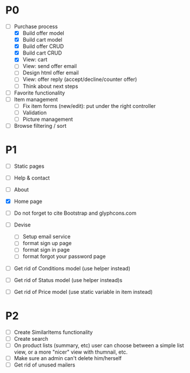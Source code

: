 # P0
- [ ] Purchase process
  - [x] Build offer model
  - [x] Build cart model
  - [x] Build offer CRUD
  - [x] Build cart CRUD
  - [x] View: cart
  - [ ] View: send offer email
  - [ ] Design html offer email
  - [ ] View: offer reply (accept/decline/counter offer)
  - [ ] Think about next steps

- [ ] Favorite functionality
- [ ] Item management
  - [ ] Fix item forms (new/edit): put under the right controller
  - [ ] Validation
  - [ ] Picture management
- [ ] Browse filtering / sort

# P1
- [ ] Static pages
 - [ ] Help & contact
 - [ ] About
 - [x] Home page
 - [ ] Do not forget to cite Bootstrap and glyphcons.com

- [ ] Devise
  - [ ] Setup email service
  - [ ] format sign up page
  - [ ] format sign in page
  - [ ] format forgot your password page

- [ ] Get rid of Conditions model (use helper instead)
- [ ] Get rid of Status model (use helper instead)s
- [ ] Get rid of Price model (use static variable in item instead)

# P2
- [ ] Create SimilarItems functionality
- [ ] Create search
- [ ] On product lists (summary, etc) user can choose between a simple list view, or a more "nicer" view with thumnail, etc.
- [ ] Make sure an admin can't delete him/herself
- [ ] Get rid of unused mailers
